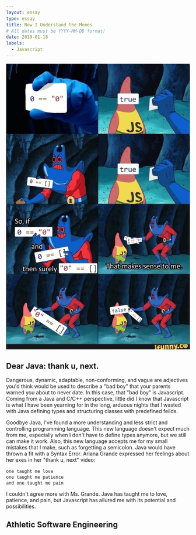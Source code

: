 ```yaml
---
layout: essay
type: essay
title: Now I Understand the Memes
# All dates must be YYYY-MM-DD format!
date: 2019-01-18
labels:
  - Javascript
---
```


<img class="ui left floated image" src="../images/jsmeme.jpg">

##  Dear Java: thank u, next. 

Dangerous, dynamic, adaptable, non-conforming, and vague are adjectives you'd think would be used to describe a "bad boy" that your parents warned you about to never date. In this case, that "bad boy" is Javascript. Coming from a Java and C/C++ perspective, little did I know that Javascript is what I have been yearning for in the long, arduous nights that I wasted with Java defining types and structuring classes with predefined feilds. 

Goodbye Java, I've found a more understanding and less strict and controlling programming language. This new language doesn't expect much from me, especially when I don't have to define types anymore, but we still can make it work. Also, this new language accepts me for my small mistakes that I make, such as forgetting a semicolon. Java would have thrown a fit with a Syntax Error. Ariana Grande expressed her feelings about her exes in her "thank u, next" video: 

```
one taught me love
one taught me patience
and one taught me pain
```

I couldn't agree more with Ms. Grande. Java has taught me to love, patience, and pain, but Javascript has allured me with its potential and possibilities. 



## Athletic Software Engineering


